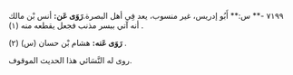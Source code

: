 ٧١٩٩ -** س:** أَبُو إدريس، غير منسوب، يعد فِي أهل البصرة.**رَوَى عَن:** أنس بْن مالك أنه آتي ببسر مذنب فجعل يقطعه منه (١) .

**رَوَى عَنه:** هشام بْن حسان (س) (٢) .

روى له النَّسَائي هذا الحديث الموقوف.
